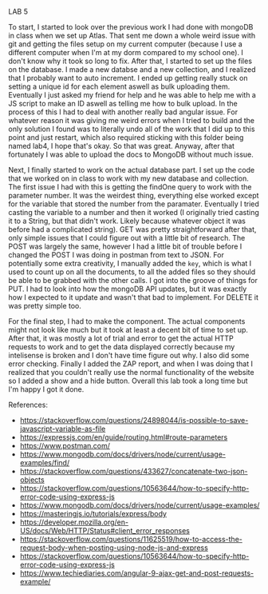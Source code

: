 LAB 5

To start, I started to look over the previous work I had done with mongoDB in class when we set up Atlas. That sent me down a whole weird issue with git and getting the files setup on my current computer (because I use a different computer when I'm at my dorm compared to my school one). I don't know why it took so long to fix. After that, I started to set up the files on the database. I made a new databse and a new collection, and I realized that I probably want to auto increment. I ended up getting really stuck on setting a unique id for each element aswell as bulk uploading them. Eventually I just asked my friend for help and he was able to help me with a JS script to make an ID aswell as telling me how to bulk upload. In the process of this I had to deal with another really bad angular issue. For whatever reason it was giving me weird errors when I tried to build and the only solution I found was to literally undo all of the work that I did up to this point and just restart, which also required sticking with this folder being named lab4, I hope that's okay. So that was great. Anyway, after that fortunately I was able to upload the docs to MongoDB without much issue.


Next, I finally started to work on the actual database part. I set up the code that we worked on in class to work with my new database and collection. The first issue I had with this is getting the findOne query to work with the parameter number. It was the weirdest thing, everything else worked except for the variable that stored the number from the paramater. Eventually I tried casting the variable to a number and then it worked (I originally tried casting it to a String, but that didn't work. Likely because whatever object it was before had a complicated string). GET was pretty straightforward after that, only simple issues that I could figure out with a little bit of research. The POST was largely the same, however I had a little bit of trouble before I changed the POST I was doing in postman from text to JSON. For potentially some extra creativity, I manually added the `key`, which is what I used to count up on all the documents, to all the added files so they should be able to be grabbed with the other calls. I got into the groove of things for PUT. I had to look into how the mongoDB API updates, but it was exactly how I expected to it update and wasn't that bad to implement. For DELETE it was pretty simple too. 


For the final step, I had to make the component. The actual components might not look like much but it took at least a decent bit of time to set up. After that, it was mostly a lot of trial and error to get the actual HTTP requests to work and to get the data displayed correctly because my intelisense is broken and I don't have time figure out why. I also did some error checking. Finally I added the ZAP report, and when I was doing that I realized that you couldn't really use the normal functionality of the website so I added a show and a hide button. Overall this lab took a long time but I'm happy I got it done.


References:
* https://stackoverflow.com/questions/24898044/is-possible-to-save-javascript-variable-as-file
* https://expressjs.com/en/guide/routing.html#route-parameters
* https://www.postman.com/
* https://www.mongodb.com/docs/drivers/node/current/usage-examples/find/
* https://stackoverflow.com/questions/433627/concatenate-two-json-objects
* https://stackoverflow.com/questions/10563644/how-to-specify-http-error-code-using-express-js
* https://www.mongodb.com/docs/drivers/node/current/usage-examples/
* https://masteringjs.io/tutorials/express/body
* https://developer.mozilla.org/en-US/docs/Web/HTTP/Status#client_error_responses
* https://stackoverflow.com/questions/11625519/how-to-access-the-request-body-when-posting-using-node-js-and-express
* https://stackoverflow.com/questions/10563644/how-to-specify-http-error-code-using-express-js
* https://www.techiediaries.com/angular-9-ajax-get-and-post-requests-example/